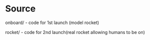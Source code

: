 # Source

onboard/ - code for 1st launch (model rocket)

rocket/ - code for 2nd launch(real rocket allowing humans to be on)